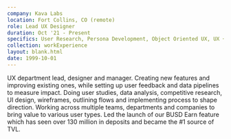 ```yaml
---
company: Kava Labs
location: Fort Collins, CO (remote)
role: Lead UX Designer
duration: Oct '21 - Present
specifics: User Research, Persona Development, Object Oriented UX, UX + UI, Visual Design
collection: workExperience
layout: blank.html
date: 1999-10-01
---
```


UX department lead, designer and manager. Creating new features and improving existing ones, while setting up user feedback and data pipelines to measure impact. Doing user studies, data analysis, competitive research, UI design, wireframes, outlining flows and implementing process to shape direction. Working across multiple teams, departments and companies to bring value to various user types. Led the launch of our BUSD Earn feature which has seen over 130 million in deposits and became the #1 source of TVL. 
